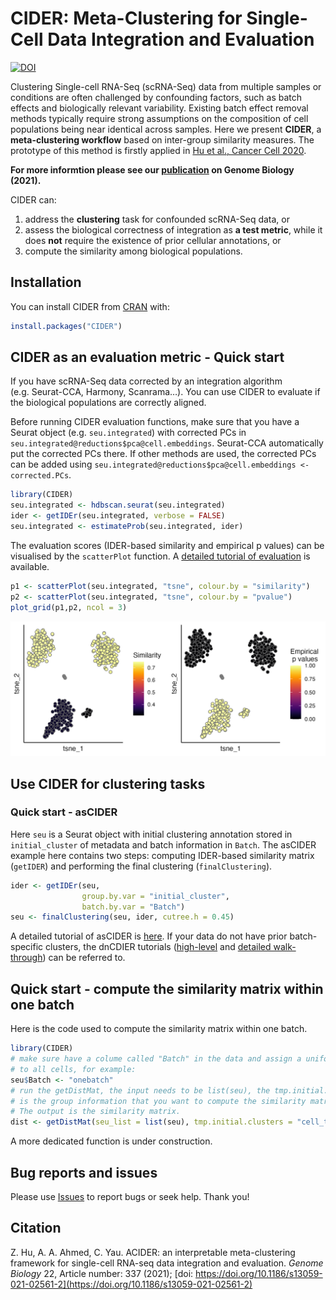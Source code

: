 
<!-- README.md is generated from README.Rmd. Please edit that file -->

# CIDER: Meta-Clustering for Single-Cell Data Integration and Evaluation

<!-- badges: start -->
<!-- badges: end -->

[![DOI](https://zenodo.org/badge/296897483.svg)](https://zenodo.org/badge/latestdoi/296897483)

Clustering Single-cell RNA-Seq (scRNA-Seq) data from multiple samples or
conditions are often challenged by confounding factors, such as batch
effects and biologically relevant variability. Existing batch effect
removal methods typically require strong assumptions on the composition
of cell populations being near identical across samples. Here we present
**CIDER**, a **meta-clustering workflow** based on inter-group
similarity measures. The prototype of this method is firstly applied in
[Hu et al., Cancer Cell
2020](https://www.sciencedirect.com/science/article/pii/S1535610820300428).

**For more informtion please see our
[publication](https://genomebiology.biomedcentral.com/articles/10.1186/s13059-021-02561-2) on Genome Biology (2021).** 


CIDER can:

1.  address the **clustering** task for confounded scRNA-Seq data, or
2.  assess the biological correctness of integration as **a test
    metric**, while it does **not** require the existence of prior
    cellular annotations, or
3.  compute the similarity among biological populations.

## Installation

You can install CIDER from
[CRAN](https://CRAN.R-project.org/package=CIDER) with:

``` r
install.packages("CIDER")
```

## CIDER as an evaluation metric - Quick start

If you have scRNA-Seq data corrected by an integration algorithm
(e.g. Seurat-CCA, Harmony, Scanrama…). You can use CIDER to evaluate if
the biological populations are correctly aligned.

Before running CIDER evaluation functions, make sure that you have a
Seurat object (e.g. `seu.integrated`) with corrected PCs in
`seu.integrated@reductions$pca@cell.embeddings`. Seurat-CCA
automatically put the corrected PCs there. If other methods are used,
the corrected PCs can be added using
`seu.integrated@reductions$pca@cell.embeddings <- corrected.PCs`.

``` r
library(CIDER)
seu.integrated <- hdbscan.seurat(seu.integrated)
ider <- getIDEr(seu.integrated, verbose = FALSE)
seu.integrated <- estimateProb(seu.integrated, ider)
```

The evaluation scores (IDER-based similarity and empirical p values) can
be visualised by the `scatterPlot` function. A [detailed tutorial of
evaluation](https://zhiyhu.github.io/CIDER/articles/evaluation.html) is
available.

``` r
p1 <- scatterPlot(seu.integrated, "tsne", colour.by = "similarity")
p2 <- scatterPlot(seu.integrated, "tsne", colour.by = "pvalue") 
plot_grid(p1,p2, ncol = 3)
```

![](man/figures/evaluation_scatterplot.png)

## Use CIDER for clustering tasks

<!--- ![](man/figures/clustering_diagram.png)--->

### Quick start - asCIDER

Here `seu` is a Seurat object with initial clustering annotation stored
in `initial_cluster` of metadata and batch information in `Batch`. The
asCIDER example here contains two steps: computing IDER-based similarity
matrix (`getIDER`) and performing the final clustering
(`finalClustering`).

``` r
ider <- getIDEr(seu, 
                group.by.var = "initial_cluster",
                batch.by.var = "Batch")
seu <- finalClustering(seu, ider, cutree.h = 0.45)
```

A detailed tutorial of asCIDER is
[here](https://zhiyhu.github.io/CIDER/articles/asCIDER.html). If your
data do not have prior batch-specific clusters, the dnCDIER tutorials
([high-level](https://zhiyhu.github.io/CIDER/articles/dnCIDER_highlevel.html)
and [detailed
walk-through](https://zhiyhu.github.io/CIDER/articles/dnCIDER.html)) can
be referred to.

## Quick start - compute the similarity matrix within one batch

Here is the code used to compute the similarity matrix within one batch.

``` r
library(CIDER)
# make sure have a colume called "Batch" in the data and assign a uniform value
# to all cells, for example:
seu$Batch <- "onebatch" 
# run the getDistMat, the input needs to be list(seu), the tmp.initial.clusters 
# is the group information that you want to compute the similarity matrix with.
# The output is the similarity matrix.
dist <- getDistMat(seu_list = list(seu), tmp.initial.clusters = "cell_type")
```

A more dedicated function is under construction.

<!--- You'll still need to render `README.Rmd` regularly, to keep `README.md` up-to-date. `devtools::build_readme()` is handy for this. You could also use GitHub Actions to re-render `README.Rmd` every time you push. An example workflow can be found here: <https://github.com/r-lib/actions/tree/master/examples>.--->

## Bug reports and issues

Please use [Issues](https://github.com/zhiyhu/CIDER/issues) to report
bugs or seek help. Thank you!

## Citation

Z. Hu, A. A. Ahmed, C. Yau. ACIDER: an interpretable meta-clustering framework for single-cell RNA-seq data integration and evaluation. *Genome Biology*
22, Article number: 337 (2021); [doi:
https://doi.org/10.1186/s13059-021-02561-2](https://doi.org/10.1186/s13059-021-02561-2)
